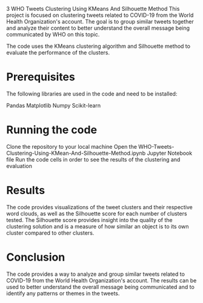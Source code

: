 3 WHO Tweets Clustering Using KMeans And Silhouette Method
This project is focused on clustering tweets related to COVID-19 from the World Health Organization's account. The goal is to group similar tweets together and analyze their content to better understand the overall message being communicated by WHO on this topic.

The code uses the KMeans clustering algorithm and Silhouette method to evaluate the performance of the clusters.
# Prerequisites
The following libraries are used in the code and need to be installed:

Pandas
Matplotlib
Numpy
Scikit-learn
# Running the code
Clone the repository to your local machine
Open the WHO-Tweets-Clustering-Using-KMean-And-Silhouette-Method.ipynb Jupyter Notebook file
Run the code cells in order to see the results of the clustering and evaluation
# Results
The code provides visualizations of the tweet clusters and their respective word clouds, as well as the Silhouette score for each number of clusters tested. The Silhouette score provides insight into the quality of the clustering solution and is a measure of how similar an object is to its own cluster compared to other clusters.

# Conclusion
The code provides a way to analyze and group similar tweets related to COVID-19 from the World Health Organization's account. The results can be used to better understand the overall message being communicated and to identify any patterns or themes in the tweets.
